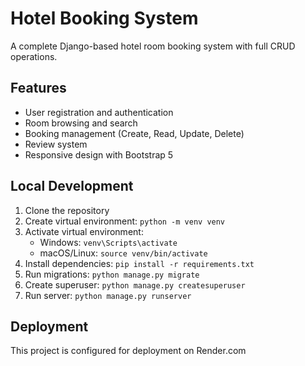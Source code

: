 # Hotel Booking System

A complete Django-based hotel room booking system with full CRUD operations.

## Features

- User registration and authentication
- Room browsing and search
- Booking management (Create, Read, Update, Delete)
- Review system
- Responsive design with Bootstrap 5

## Local Development

1. Clone the repository
2. Create virtual environment: `python -m venv venv`
3. Activate virtual environment:
   - Windows: `venv\Scripts\activate`
   - macOS/Linux: `source venv/bin/activate`
4. Install dependencies: `pip install -r requirements.txt`
5. Run migrations: `python manage.py migrate`
6. Create superuser: `python manage.py createsuperuser`
7. Run server: `python manage.py runserver`

## Deployment

This project is configured for deployment on Render.com